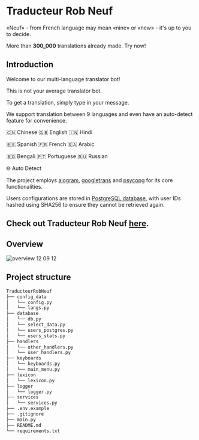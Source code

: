 # Traducteur Rob Neuf

«Neuf» - from French language may mean «nine» or «new» - it's up to you to decide.

More than **300_000** translations already made. Try now!

## Introduction

Welcome to our multi-language translator bot!

This is not your average translator bot.

To get a translation, simply type in your message.

We support translation between 9 languages and even have an auto-detect feature for convenience.

🇨🇳 Chinese
🇬🇧 English
🇮🇳 Hindi

🇪🇸 Spanish
🇫🇷 French
🇸🇦 Arabic

🇧🇩 Bengali
🇵🇹 Portuguese
🇷🇺 Russian

🌐 Auto Detect

The project employs [aiogram](https://github.com/aiogram/aiogram), [googletrans](https://github.com/ssut/py-googletrans)
and [psycopg](https://github.com/psycopg/psycopg) for its core functionalities.

Users configurations are stored in [PostgreSQL database](https://www.postgresql.org),
with user IDs hashed using SHA256 to ensure they cannot be retrieved again.

## Check out Traducteur Rob Neuf [here](https://t.me/TraducteurRobNeufBot).

## Overview

![overview 12 09 12](https://github.com/GeorgeVictorov/TraducteurRobNeuf/assets/120365126/0d9ed058-6a00-45a1-811d-588e9df0d550)

## Project structure

```bash
TraducteurRobNeuf
├── config_data
│   └── config.py
│   └── langs.py
├── database
│   └── db.py
│   └── select_data.py
│   └── users_postgres.py
│   └── users_stats.py
├── handlers
│   └── other_handlers.py
│   └── user_handlers.py
├── keyboards
│   └── keyboards.py
│   └── main_menu.py
├── lexicon
│   └── lexicon.py
├── logger
│   └── logger.py
├── services
│   └── services.py
├── .env.example
├── .gitignore
├── main.py
├── README.md
└── requirements.txt
```
